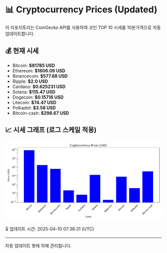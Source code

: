 
# 📊 Cryptocurrency Prices (Updated)

이 리포지토리는 CoinGecko API를 사용하여 코인 TOP 10 시세를 10분가격으로 자동 업데이트합니다.

## 💰 현재 시세
- Bitcoin: **$81785 USD**
- Ethereum: **$1606.09 USD**
- Binancecoin: **$577.68 USD**
- Ripple: **$2.0 USD**
- Cardano: **$0.625231 USD**
- Solana: **$115.47 USD**
- Dogecoin: **$0.15716 USD**
- Litecoin: **$74.47 USD**
- Polkadot: **$3.58 USD**
- Bitcoin-cash: **$298.67 USD**

## 📈 시세 그래프 (로그 스케일 적용)
![Crypto Prices](crypto_prices.png)

⏳ 업데이트 시간: 2025-04-10 07:36:31 (UTC)

---
자동 업데이트 봇에 의해 관리됩니다.
